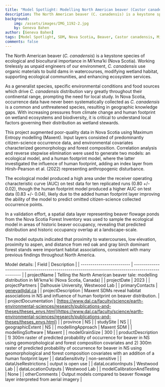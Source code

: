 ```yaml
---
title: "Model Spotlight: Modelling North American beaver (Castor canadensis) distribution in Mi'kma'ki (Nova Scotia, Canada)"
description: The North American beaver (C. canadensis) is a keystone species of ecological and biocultural importance in Mi’kma’ki (Nova Scotia)
background: 
    img: /assets/images/IMG_1192-2.jpg
    by: Geneva Bahen
author: [Geneva Bahen]
tags: [Model Spotlight, SDM, Nova Scotia, Beaver, Castor canadensis, Mi'kma'ki]
comments: false
---
```


The North American beaver (*C. canadensis*) is a keystone species of ecological and biocultural importance in Mi’kma’ki (Nova Scotia). Working tirelessly as unpaid engineers of our environment, *C. canadensis* use organic materials to build dams in watercourses, modifying wetland habitat, supporting ecological communities, and enhancing ecosystem services.

As a generalist species, specific environmental conditions and food sources which drive *C. canadensis* distribution vary greatly throughout their continental range, prompting the need for local study. In Nova Scotia, occurrence data have never been systematically collected as *C. canadensis* is a common and unthreatened species, resulting in geographic knowledge gaps. With increasing pressures from climate change and human footprint on wetland ecosystems and biodiversity, it is critical to understand local factors governing their distribution as wetland stewards.

This project augmented poor-quality data in Nova Scotia using Maximum Entropy modelling (Maxent). Input layers consisted of predominantly citizen-science occurrence data, and environmental covariates characterized geomorphology and forest composition. Correlation analysis and reverse stepwise elimination were used to generate two models: an ecological model, and a human footprint model, where the latter investigated the influence of human footprint, adding an index layer from Hirsh-Pearson et al. (2022) representing anthropogenic disturbance.

The ecological model produced a high area under the receiver operating characteristic curve (AUC) on test data for ten replicated runs (0.80 +/- 0.02), though the human footprint model produced a higher AUC on test data (0.83 +/- 0.04), likely due to the added human footprint layer improving the ability of the model to predict omitted citizen-science collected occurrence points.

In a validation effort, a spatial data layer representing beaver flowage ponds from the Nova Scotia Forest Inventory was used to sample the ecological model in areas of historic beaver occupancy, revealing that predicted distribution and historic occupancy overlap at a landscape-scale.

The model outputs indicated that proximity to watercourses, low elevation, proximity to aspen, and distance from red oak and gray birch dominant forest stands were important habitat associations, consistent with many previous findings throughout North America.


Model details:
| Field                     | Description                                                                                         |
| ------------------------- | --------------------------------------------------------------------------------------------------- |
| projectName                | Telling the North American beaver tale: modelling distribution in Mi'kma'ki (Nova Scotia, Canada)                                                                                                                                                                                                               |
| projectDate                | 2023                                                                                                                                                                                                                                                                                                            |
| projectPartners            | Dalhousie University, Westwood Lab                                                                                                                                                                                                                                                                              |
| primaryContacts            | geneva@dal.ca                                                                                                                                                                                                                                                                                                   |
| projectDescription         | Maxent SDMs reveal habitat associations in NS and influence of human footprint on beaver distribution.                                                                                                                                                                                                          |
| projectDocumentation       | [https://www.dal.ca/faculty/science/earth-environmental-sciences/research/publications-and-theses/theses_envs.html](https://www.dal.ca/faculty/science/earth-environmental-sciences/research/publications-and-theses/theses_envs.html)                                                                          |
| province                   | NS                                                                                                                                                                                                                                                                                                              |
| studySite                  | NS                                                                                                                                                                                                                                                                                                              |
| geographicExtent           | NS                                                                                                                                                                                                                                                                                                              |
| modellingApproach          | Maxent SDM                                                                                                                                                                                                                                                                                                      |
| modellingSoftware          | Maxent                                                                                                                                                                                                                                                                                                          |
| modelGrainSize             | 300                                                                                                                                                                                                                                                                                                             |
| productDescription         | 1) 300m raster of predicted probability of occurrence for beaver in NS using geomorphological and forest composition covariates and 2) 300m raster of predicted probability of occurrence for beaver in NS using geomorphological and forest composition covariates with an addition of a human footprint layer |
| dataSensitivity            | non-sensitive                                                                                                                                                                                                                                                                                                   |
| dataUseRestrictions        | output is open use                                                                                                                                                                                                                                                                                              |
| dataLocationInputs         | Westwood Lab                                                                                                                                                                                                                                                                                                    |
| dataLocationOutputs        | Westwood Lab                                                                                                                                                                                                                                                                                                    |
| modelCalibrationAndTesting | None                                                                                                                                                                                                                                                                                                            |
| otherComments              | Output models compared to beaver flowage layer interpreted from aerial imagery                                                                                                                                                                                                                                  |